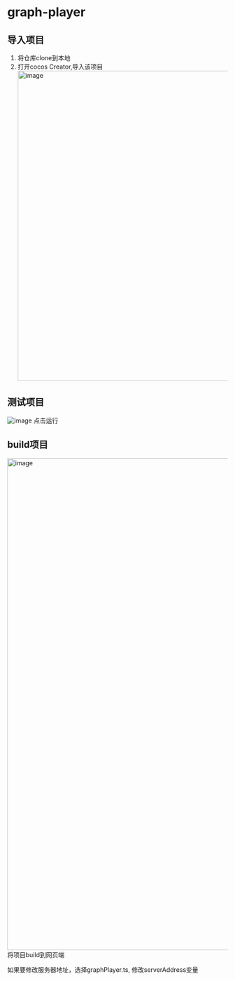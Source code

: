 # graph-player

## 导入项目
1. 将仓库clone到本地
2. 打开cocos Creator,导入该项目
   <img width="708" alt="image" src="https://github.com/ClaireYuj/graph-player/assets/84023218/00606c12-6110-4472-b9be-62d7ecd1f738">

## 测试项目
   ![image](https://github.com/ClaireYuj/graph-player/assets/84023218/ad5f2d96-3861-4573-92de-555fc272c484)
   点击运行
## build项目
   <img width="1123" alt="image" src="https://github.com/ClaireYuj/graph-player/assets/84023218/433cdb87-ec09-4e77-8408-637bbaa12e39">
  将项目build到网页端

  如果要修改服务器地址，选择graphPlayer.ts, 修改serverAddress变量
